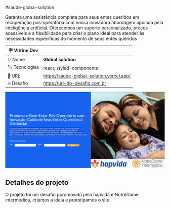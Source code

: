 #saude-global-solution

Garanta uma assistência completa para seus entes queridos em recuperação pós-operatória com nossa inovadora abordagem apoiada pela inteligência artificial. Oferecemos um suporte personalizado, preços acessíveis e a flexibilidade para criar o plano ideal para atender às necessidades específicas do momento de seus entes queridos

| :placard: Vitrine.Dev |     |
| -------------  | --- |
| :sparkles: Nome        | **Global solution**
| :label: Tecnologias | react, styled-components
| :rocket: URL         |https://saude-global-solution.vercel.app/
| :fire: Desafio     | https://url-do-desafio.com.br

<!-- Inserir imagem com a #vitrinedev ao final do link -->
![](https://github.com/Arttutu/saude-global-solution/blob/main/Captura%20de%20tela%202024-01-26%20100337.png?raw=true)

## Detalhes do projeto

O projeto foi um desafio ppromovido pela hapvida e NotreDame intermédica, criamos a ideia e prototipamos o site.

